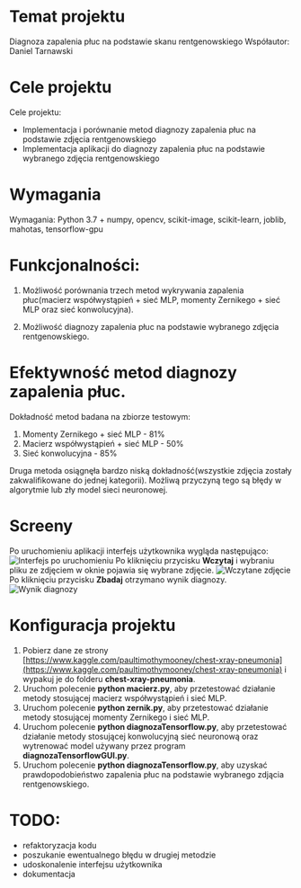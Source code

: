 Temat projektu
===========

Diagnoza zapalenia płuc na podstawie skanu rentgenowskiego
Współautor: Daniel Tarnawski

Cele projektu 
==========

Cele projektu:
* Implementacja i porównanie metod diagnozy zapalenia płuc na podstawie zdjęcia rentgenowskiego
* Implementacja aplikacji do diagnozy zapalenia płuc na podstawie wybranego zdjęcia rentgenowskiego

Wymagania
==========

Wymagania: Python 3.7 + numpy, opencv, scikit-image, scikit-learn, joblib, mahotas, 
						tensorflow-gpu

Funkcjonalności:
==============
1. Możliwość porównania trzech metod wykrywania zapalenia płuc(macierz współwystąpień + sieć MLP, momenty Zernikego + sieć MLP oraz sieć konwolucyjna).

2. Możliwość diagnozy zapalenia płuc na podstawie wybranego zdjęcia rentgenowskiego.

Efektywność metod diagnozy zapalenia płuc.
==================================
Dokładność metod badana na zbiorze testowym:
1. Momenty Zernikego + sieć MLP - 81%
2. Macierz współwystąpień + sieć MLP - 50%
3. Sieć konwolucyjna - 85%

Druga metoda osiągnęła bardzo niską dokładność(wszystkie zdjęcia zostały zakwalifikowane do jednej kategorii). Możliwą przyczyną tego są błędy w algorytmie lub zły model sieci neuronowej.

Screeny
========
Po uruchomieniu aplikacji interfejs użytkownika wygląda następująco:
![Interfejs po uruchomieniu](screeny/screen1.png "Interfejs po uruchomieniu aplikacji")
Po kliknięciu przycisku **Wczytaj** i wybraniu pliku ze zdjęciem w oknie pojawia się wybrane zdjęcie.
![Wczytane zdjęcie](screeny/screen2.png "Wczytane zdjęcie")
Po kliknięciu przycisku **Zbadaj** otrzymano wynik diagnozy.
![Wynik diagnozy](screeny/screen3.png "Wynik diagnozy")

Konfiguracja projektu
===================

1. Pobierz dane ze strony [https://www.kaggle.com/paultimothymooney/chest-xray-pneumonia](https://www.kaggle.com/paultimothymooney/chest-xray-pneumonia) i wypakuj je do folderu **chest-xray-pneumonia**.
1. Uruchom polecenie **python macierz.py**, aby przetestować działanie metody stosującej macierz współwystąpień i sieć MLP.
2. Uruchom polecenie **python zernik.py**, aby przetestować działanie metody stosującej momenty Zernikego i sieć MLP.
3. Uruchom polecenie **python diagnozaTensorflow.py**, aby przetestować działanie metody stosującej konwolucyjną sieć neuronową oraz wytrenować model używany przez program **diagnozaTensorflowGUI.py**.
4. Uruchom polecenie **python diagnozaTensorflow.py**, aby uzyskać prawdopodobieństwo zapalenia płuc na podstawie wybranego zdjącia rentgenowskiego.


TODO:
====

* refaktoryzacja kodu
* poszukanie ewentualnego błędu w drugiej metodzie
* udoskonalenie interfejsu użytkownika
* dokumentacja